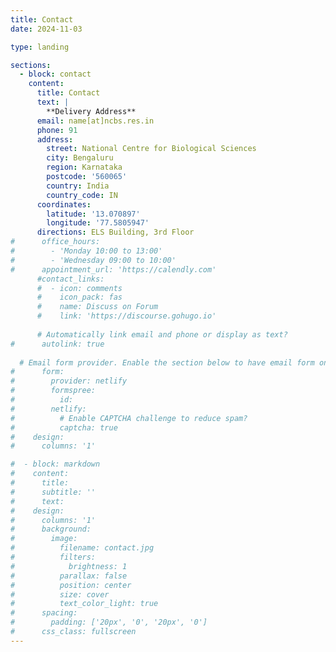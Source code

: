 ```yaml
---
title: Contact
date: 2024-11-03

type: landing

sections:
  - block: contact
    content:
      title: Contact
      text: |
        **Delivery Address**
      email: name[at]ncbs.res.in
      phone: 91
      address:
        street: National Centre for Biological Sciences
        city: Bengaluru
        region: Karnataka
        postcode: '560065'
        country: India
        country_code: IN
      coordinates:
        latitude: '13.070897'
        longitude: '77.5805947'
      directions: ELS Building, 3rd Floor
#      office_hours:
#        - 'Monday 10:00 to 13:00'
#        - 'Wednesday 09:00 to 10:00'
#      appointment_url: 'https://calendly.com'
      #contact_links:
      #  - icon: comments
      #    icon_pack: fas
      #    name: Discuss on Forum
      #    link: 'https://discourse.gohugo.io'
    
      # Automatically link email and phone or display as text?
#      autolink: true
    
  # Email form provider. Enable the section below to have email form on the website
#      form:
#        provider: netlify
#        formspree:
#          id:
#        netlify:
#          # Enable CAPTCHA challenge to reduce spam?
#          captcha: true
#    design:
#      columns: '1'

#  - block: markdown
#    content:
#      title:
#      subtitle: ''
#      text:
#    design:
#      columns: '1'
#      background:
#        image: 
#          filename: contact.jpg
#          filters:
#            brightness: 1
#          parallax: false
#          position: center
#          size: cover
#          text_color_light: true
#      spacing:
#        padding: ['20px', '0', '20px', '0']
#      css_class: fullscreen
---
```

